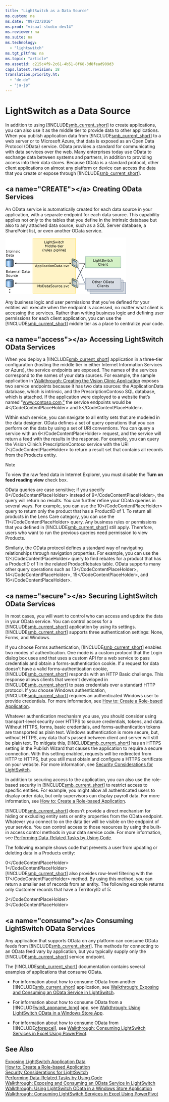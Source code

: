 ```yaml
---
title: "LightSwitch as a Data Source"
ms.custom: na
ms.date: "09/22/2016"
ms.prod: "visual-studio-dev14"
ms.reviewer: na
ms.suite: na
ms.technology: 
  - "lightswitch"
ms.tgt_pltfrm: na
ms.topic: "article"
ms.assetid: c215c4f9-2c61-4b51-8f68-3d8fead909d3
caps.latest.revision: 18
translation.priority.ht: 
  - "de-de"
  - "ja-jp"
---
```

# LightSwitch as a Data Source
In addition to using [!INCLUDE[smb_current_short](../vs140/includes/smb_current_short_md.md)] to create applications, you can also use it as the middle tier to provide data to other applications. When you publish application data from [!INCLUDE[smb_current_short](../vs140/includes/smb_current_short_md.md)] to a web server or to Microsoft Azure, that data is exposed as an Open Data Protocol (OData) service. OData provides a standard for communicating with data services over the web. Many enterprises today use OData to exchange data between systems and partners, in addition to providing access into their data stores. Because OData is a standard protocol, other client applications on almost any platform or device can access the data that you create or expose through [!INCLUDE[smb_current_short](../vs140/includes/smb_current_short_md.md)].  
  
##  \<a name="CREATE">\</a> Creating OData Services  
 An OData service is automatically created for each data source in your application, with a separate endpoint for each data source. This capability applies not only to the tables that you define in the intrinsic database but also to any attached data source, such as a SQL Server database, a SharePoint list, or even another OData service.  
  
 ![LightSwitch exposes multiple OData endpoints](../vs140/media/ls_odata.png "LS_OData")  
  
 Any business logic and user permissions that you’ve defined for your entities will execute when the endpoint is accessed, no matter what client is accessing the services. Rather than writing business logic and defining user permissions for each client application, you can use the [!INCLUDE[smb_current_short](../vs140/includes/smb_current_short_md.md)] middle tier as a place to centralize your code.  
  
##  \<a name="access">\</a> Accessing LightSwitch OData Services  
 When you deploy a [!INCLUDE[smb_current_short](../vs140/includes/smb_current_short_md.md)] application in a three-tier configuration (hosting the middle tier in either Internet Information Services or Azure), the service endpoints are exposed. The names of the services correspond to the names of your data sources. For example, the sample application in [Walkthrough: Creating the Vision Clinic Application](../vs140/walkthrough--creating-the-vision-clinic-application-in-lightswitch.md) exposes two service endpoints because it has two data sources: the ApplicationData database, which is intrinsic, and the PrescriptionContoso SQL database, which is attached. If the application were deployed to a website that’s named “www.contoso.com,” the service endpoints would be <CodeContentPlaceHolder>4\</CodeContentPlaceHolder> and <CodeContentPlaceHolder>5\</CodeContentPlaceHolder>.  
  
 Within each service, you can navigate to all entity sets that are modeled in the data designer. OData defines a set of query operations that you can perform on the data by using a set of URI conventions. You can query a service with an <CodeContentPlaceHolder>6\</CodeContentPlaceHolder> request, and the service will return a feed with the results in the response. For example, you can query the Vision Clinic’s PrescriptionContoso service with the URI <CodeContentPlaceHolder>7\</CodeContentPlaceHolder> to return a result set that contains all records from the Products entity.  
  
> [!NOTE]
>  To view the raw feed data in Internet Explorer, you must disable the **Turn on feed reading view** check box.  
  
 OData queries are case sensitive; if you specify <CodeContentPlaceHolder>8\</CodeContentPlaceHolder> instead of <CodeContentPlaceHolder>9\</CodeContentPlaceHolder>, the query will return no results. You can further refine your OData queries in several ways. For example, you can use the  <CodeContentPlaceHolder>10\</CodeContentPlaceHolder> query to return only the product that has a ProductID of 1. To return all products in the Lens Care category, you can use the <CodeContentPlaceHolder>11\</CodeContentPlaceHolder> query. Any business rules or permissions that you defined in [!INCLUDE[smb_current_short](../vs140/includes/smb_current_short_md.md)] still apply. Therefore, users who want to run the previous queries need permission to view Products.  
  
 Similarly, the OData protocol defines a standard way of navigating relationships through navigation properties. For example, you can use the <CodeContentPlaceHolder>12\</CodeContentPlaceHolder> query to find rebates for a product that has a ProductID of 1 in the related ProductRebates table. OData supports many other query operations such as <CodeContentPlaceHolder>13\</CodeContentPlaceHolder>, <CodeContentPlaceHolder>14\</CodeContentPlaceHolder>, <CodeContentPlaceHolder>15\</CodeContentPlaceHolder>, and <CodeContentPlaceHolder>16\</CodeContentPlaceHolder>.  
  
##  \<a name="secure">\</a> Securing LightSwitch OData Services  
 In most cases, you will want to control who can access and update the data in your OData service. You can control access for a [!INCLUDE[smb_current_short](../vs140/includes/smb_current_short_md.md)] application by using its settings. [!INCLUDE[smb_current_short](../vs140/includes/smb_current_short_md.md)] supports three authentication settings: None, Forms, and Windows.  
  
 If you choose Forms authentication, [!INCLUDE[smb_current_short](../vs140/includes/smb_current_short_md.md)] enables two modes of authentication. One mode is a custom protocol that the Login dialog box uses and that uses a custom API for a web service to pass credentials and obtain a forms-authentication cookie. If a request for data doesn’t have a valid forms-authentication cookie, [!INCLUDE[smb_current_short](../vs140/includes/smb_current_short_md.md)] responds with an HTTP Basic challenge. This response allows clients that weren't developed in [!INCLUDE[smb_current_short](../vs140/includes/smb_current_short_md.md)] to pass credentials over a standard HTTP protocol. If you choose Windows authentication, [!INCLUDE[smb_current_short](../vs140/includes/smb_current_short_md.md)] requires an authenticated Windows user to provide credentials. For more information, see [How to: Create a Role-based Application](../vs140/how-to--enable-authentication-in-a-silverlight-client-app.md).  
  
 Whatever authentication mechanism you use, you should consider using transport-level security over HTTPS to secure credentials, tokens, and data. Without HTTPS, forms, basic credentials, and forms-authentication tokens are transported as plain text. Windows authentication is more secure, but, without HTTPS, any data that's passed between client and server will still be plain text. To mitigate this, [!INCLUDE[smb_current_short](../vs140/includes/smb_current_short_md.md)] has an HTTPS setting in the Publish Wizard that causes the application to require a secure connection. With this setting enabled, requests will be redirected from HTTP to HTTPS, but you still must obtain and configure a HTTPS certificate on your website. For more information, see [Security Considerations for LightSwitch](../vs140/security-considerations-for-lightswitch.md).  
  
 In addition to securing access to the application, you can also use the role-based security in [!INCLUDE[smb_current_short](../vs140/includes/smb_current_short_md.md)] to restrict access to specific entities. For example, you might allow all authenticated users to display order data, but only supervisors can display payroll data. For more information, see [How to: Create a Role-based Application](../vs140/how-to--enable-authentication-in-a-silverlight-client-app.md).  
  
 [!INCLUDE[smb_current_short](../vs140/includes/smb_current_short_md.md)] doesn’t provide a direct mechanism for hiding or excluding entity sets or entity properties from the OData endpoint. Whatever you connect to on the data tier will be visible on the endpoint of your service. You can control access to those resources by using the built-in access control methods in your data service code. For more information, see [Performing Data-Related Tasks by Using Code](../vs140/performing-data-related-tasks-by-using-code.md).  
  
 The following example shows code that prevents a user from updating or deleting data in a Products entity:  
  
<CodeContentPlaceHolder>0\</CodeContentPlaceHolder>  
<CodeContentPlaceHolder>1\</CodeContentPlaceHolder>  
 [!INCLUDE[smb_current_short](../vs140/includes/smb_current_short_md.md)] also provides row-level filtering with the <CodeContentPlaceHolder>17\</CodeContentPlaceHolder> method. By using this method, you can return a smaller set of records from an entity. The following example returns only Customer records that have a TerritoryID of 5:  
  
<CodeContentPlaceHolder>2\</CodeContentPlaceHolder>  
<CodeContentPlaceHolder>3\</CodeContentPlaceHolder>  
##  \<a name="consume">\</a> Consuming LightSwitch OData Services  
 Any application that supports OData on any platform can consume OData feeds from [!INCLUDE[smb_current_short](../vs140/includes/smb_current_short_md.md)]. The methods for connecting to an OData feed vary by application, but you typically supply only the [!INCLUDE[smb_current_short](../vs140/includes/smb_current_short_md.md)] service endpoint.  
  
 The [!INCLUDE[smb_current_short](../vs140/includes/smb_current_short_md.md)] documentation contains several examples of applications that consume OData.  
  
-   For information about how to consume OData from another [!INCLUDE[smb_current_short](../vs140/includes/smb_current_short_md.md)] application, see [Walkthrough: Exposing and Consuming an OData Service in LightSwitch](../vs140/walkthrough--exposing-and-consuming-an-odata-service-in-lightswitch.md).  
  
-   For information about how to consume OData from a [!INCLUDE[win8_appname_long](../vs140/includes/win8_appname_long_md.md)] app, see [Walkthrough: Using LightSwitch OData in a Windows Store App](../vs140/walkthrough--using-lightswitch-data-in-a-windows-store-app.md).  
  
-   For information about how to consume OData from [!INCLUDE[ofprexcel](../vs140/includes/ofprexcel_md.md)], see [Walkthrough: Consuming LightSwitch Services in Excel Using PowerPivot](../vs140/walkthrough--consuming-lightswitch-services-in-excel-using-powerpivot.md).  
  
## See Also  
 [Exposing LightSwitch Application Data](../vs140/exposing-lightswitch-application-data.md)   
 [How to: Create a Role-based Application](../vs140/how-to--enable-authentication-in-a-silverlight-client-app.md)   
 [Security Considerations for LightSwitch](../vs140/security-considerations-for-lightswitch.md)   
 [Performing Data-Related Tasks by Using Code](../vs140/performing-data-related-tasks-by-using-code.md)   
 [Walkthrough: Exposing and Consuming an OData Service in LightSwitch](../vs140/walkthrough--exposing-and-consuming-an-odata-service-in-lightswitch.md)   
 [Walkthrough: Using LightSwitch OData in a Windows Store Application](../vs140/walkthrough--using-lightswitch-data-in-a-windows-store-app.md)   
 [Walkthrough: Consuming LightSwitch Services in Excel Using PowerPivot](../vs140/walkthrough--consuming-lightswitch-services-in-excel-using-powerpivot.md)